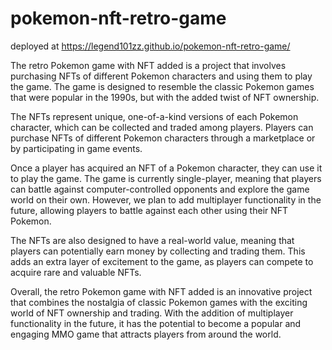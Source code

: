 # pokemon-nft-retro-game

deployed at https://legend101zz.github.io/pokemon-nft-retro-game/


The retro Pokemon game with NFT added is a project that involves purchasing NFTs of different Pokemon characters and using them to play the game. The game is designed to resemble the classic Pokemon games that were popular in the 1990s, but with the added twist of NFT ownership.

The NFTs represent unique, one-of-a-kind versions of each Pokemon character, which can be collected and traded among players. Players can purchase NFTs of different Pokemon characters through a marketplace or by participating in game events.

Once a player has acquired an NFT of a Pokemon character, they can use it to play the game. The game is currently single-player, meaning that players can battle against computer-controlled opponents and explore the game world on their own. However, we plan to add multiplayer functionality in the future, allowing players to battle against each other using their NFT Pokemon.

The NFTs are also designed to have a real-world value, meaning that players can potentially earn money by collecting and trading them. This adds an extra layer of excitement to the game, as players can compete to acquire rare and valuable NFTs.

Overall, the retro Pokemon game with NFT added is an innovative project that combines the nostalgia of classic Pokemon games with the exciting world of NFT ownership and trading. With the addition of multiplayer functionality in the future, it has the potential to become a popular and engaging MMO game that attracts players from around the world.
